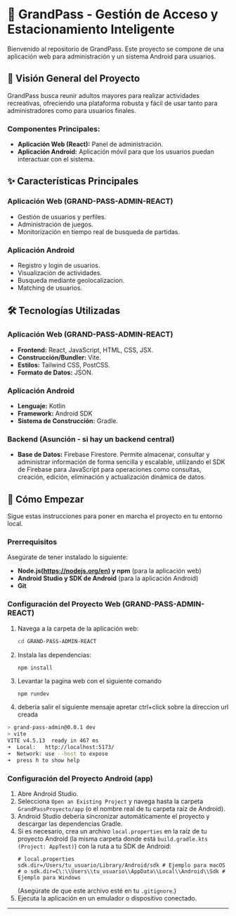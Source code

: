 # 🚀 GrandPass - Gestión de Acceso y Estacionamiento Inteligente

Bienvenido al repositorio de GrandPass. Este proyecto se compone de una aplicación web para administración y un sistema Android para usuarios.

## 🌟 Visión General del Proyecto

GrandPass busca reunir adultos mayores para realizar actividades recreativas, ofreciendo una plataforma robusta y fácil de usar tanto para administradores como para usuarios finales.

### Componentes Principales:

* **Aplicación Web (React):** Panel de administración.
* **Aplicación Android:** Aplicación móvil para que los usuarios puedan interactuar con el sistema.

## ✨ Características Principales

### Aplicación Web (GRAND-PASS-ADMIN-REACT)

* Gestión de usuarios y perfiles.
* Administración de juegos.
* Monitorización en tiempo real de busqueda de partidas.

### Aplicación Android

* Registro y login de usuarios.
* Visualización de actividades.
* Busqueda mediante geolocalizacion.
* Matching de usuarios.

## 🛠️ Tecnologías Utilizadas

### Aplicación Web (GRAND-PASS-ADMIN-REACT)

* **Frontend:** React, JavaScript, HTML, CSS, JSX.
* **Construcción/Bundler:** Vite.
* **Estilos:** Tailwind CSS, PostCSS.
* **Formato de Datos:** JSON.

### Aplicación Android

* **Lenguaje:** Kotlin
* **Framework:** Android SDK
* **Sistema de Construcción:** Gradle.

### Backend (Asunción - si hay un backend central)

* **Base de Datos:** Firebase Firestore. Permite almacenar, consultar y administrar información de forma sencilla y escalable, utilizando el SDK de Firebase para JavaScript para operaciones como consultas, creación, edición, eliminación y actualización dinámica de datos.


## 🚀 Cómo Empezar

Sigue estas instrucciones para poner en marcha el proyecto en tu entorno local.

### Prerrequisitos

Asegúrate de tener instalado lo siguiente:

* **Node.js(https://nodejs.org/en) y npm** (para la aplicación web)
* **Android Studio y SDK de Android** (para la aplicación Android)
* **Git**

### Configuración del Proyecto Web (GRAND-PASS-ADMIN-REACT)

1.  Navega a la carpeta de la aplicación web:
    ```bash
    cd GRAND-PASS-ADMIN-REACT
    ```
2.  Instala las dependencias:
    ```bash
    npm install 
    ```
3.  Levantar la pagina web con el siguiente comando
    ```env
    npm rundev
    ```
    
4.  deberia salir el siguiente mensaje apretar ctrl+click sobre la direccion url creada
   ```bash
> grand-pass-admin@0.0.1 dev
> vite
  VITE v4.5.13  ready in 467 ms
  ➜  Local:   http://localhost:5173/
  ➜  Network: use --host to expose
  ➜  press h to show help
 ```

### Configuración del Proyecto Android (app)

1.  Abre Android Studio.
2.  Selecciona `Open an Existing Project` y navega hasta la carpeta `GrandPassProyecto/app` (o el nombre real de tu carpeta raíz de Android).
3.  Android Studio debería sincronizar automáticamente el proyecto y descargar las dependencias Gradle.
4.  Si es necesario, crea un archivo `local.properties` en la raíz de tu proyecto Android (la misma carpeta donde está `build.gradle.kts (Project: AppTest)`) con la ruta a tu SDK de Android:
    ```properties
    # local.properties
    sdk.dir=/Users/tu_usuario/Library/Android/sdk # Ejemplo para macOS
    # o sdk.dir=C\:\\Users\\tu_usuario\\AppData\\Local\\Android\\Sdk # Ejemplo para Windows
    ```
    (Asegúrate de que este archivo esté en tu `.gitignore`.)
5.  Ejecuta la aplicación en un emulador o dispositivo conectado.

---
